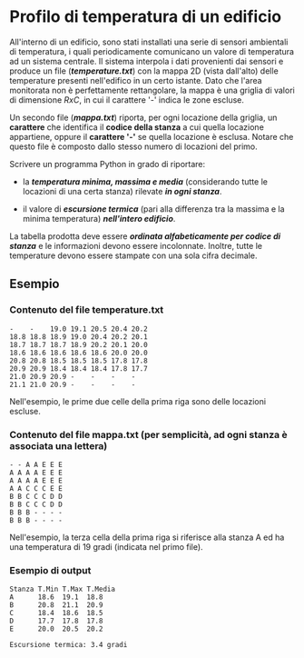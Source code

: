 # Profilo di temperatura di un edificio

All'interno di un edificio, sono stati installati una serie di sensori ambientali di temperatura, i quali periodicamente comunicano un valore di temperatura ad un sistema centrale. Il sistema interpola i dati provenienti dai sensori e produce un file (***temperature.txt***) con la mappa 2D (vista dall'alto) delle temperature presenti nell'edifico in un certo istante. Dato che l'area monitorata non è perfettamente rettangolare, la mappa è una griglia di valori di dimensione *RxC*, in cui il carattere '-' indica le zone escluse.

Un secondo file (***mappa.txt***) riporta, per ogni locazione della griglia, un **carattere** che identifica il **codice della stanza** a cui quella locazione appartiene, oppure il **carattere '-'** se quella locazione è esclusa. Notare che questo file è composto dallo stesso numero di locazioni del primo.

Scrivere un programma Python in grado di riportare: 

- la ***temperatura minima, massima e media*** (considerando tutte le locazioni di una certa stanza) rilevate ***in ogni stanza***. 

- il valore di ***escursione termica*** (pari alla differenza tra la massima e la minima temperatura) ***nell'intero edificio***.

La tabella prodotta deve essere ***ordinata alfabeticamente per codice di stanza*** e le informazioni devono essere incolonnate. Inoltre, tutte le temperature devono essere stampate con una sola cifra decimale.

## Esempio

### Contenuto del file temperature.txt

    -    -    19.0 19.1 20.5 20.4 20.2
    18.8 18.8 18.9 19.0 20.4 20.2 20.1
    18.7 18.7 18.7 18.9 20.2 20.1 20.0
    18.6 18.6 18.6 18.6 18.6 20.0 20.0
    20.8 20.8 18.5 18.5 18.5 17.8 17.8
    20.9 20.9 18.4 18.4 18.4 17.8 17.7
    21.0 20.9 20.9 -    -    -    -
    21.1 21.0 20.9 -    -    -    -

Nell'esempio, le prime due celle della prima riga sono delle locazioni escluse.

### Contenuto del file mappa.txt (per semplicità, ad ogni stanza è associata una lettera)


    - - A A E E E
    A A A A E E E
    A A A A E E E
    A A C C C E E
    B B C C C D D
    B B C C C D D
    B B B - - - -
    B B B - - - -

Nell'esempio, la terza cella della prima riga si riferisce alla stanza A ed ha una temperatura di 19 gradi (indicata nel primo file).

### Esempio di output

    Stanza T.Min T.Max T.Media
    A      18.6  19.1  18.8
    B      20.8  21.1  20.9
    C      18.4  18.6  18.5
    D      17.7  17.8  17.8
    E      20.0  20.5  20.2

    Escursione termica: 3.4 gradi